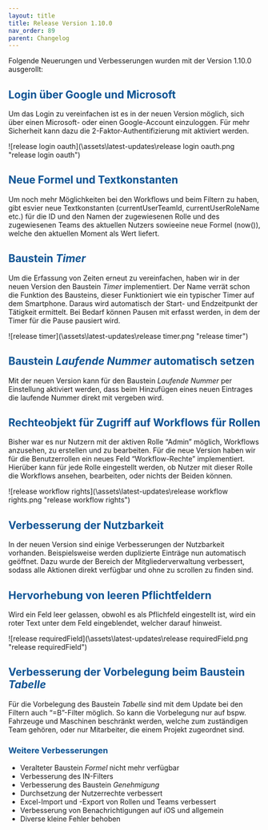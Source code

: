 ```yaml
---
layout: title
title: Release Version 1.10.0
nav_order: 89
parent: Changelog
---
```


Folgende Neuerungen und Verbesserungen wurden mit der Version 1.10.0 ausgerollt:

## <span style="color:#0b5394">**Login über Google und Microsoft**</span>

Um das Login zu vereinfachen ist es in der neuen Version möglich, sich über einen Microsoft- oder einen Google-Account einzuloggen. Für mehr Sicherheit kann dazu die 2-Faktor-Authentifizierung mit aktiviert werden.

![release login oauth](\assets\latest-updates\release login oauth.png "release login oauth")

## <span style="color:#0b5394">**Neue Formel und Textkonstanten**</span>

Um noch mehr Möglichkeiten bei den Workflows und beim Filtern zu haben, gibt esvier neue Textkonstanten
(currentUserTeamId, currentUserRoleName etc.) für die ID und den Namen der zugewiesenen Rolle und des zugewiesenen Teams des aktuellen Nutzers sowieeine neue Formel (now()), welche den aktuellen Moment als Wert liefert.

## <span style="color:#0b5394">**Baustein _Timer_**</span>

Um die Erfassung von Zeiten erneut zu vereinfachen, haben wir in der neuen Version den Baustein _Timer_ implementiert. Der Name verrät schon die Funktion des Bausteins, dieser Funktioniert wie ein typischer Timer auf dem Smartphone. Daraus wird automatisch der Start- und Endzeitpunkt der Tätigkeit ermittelt. Bei Bedarf können Pausen mit erfasst werden, in dem der Timer für die Pause pausiert wird.

![release timer](\assets\latest-updates\release timer.png "release timer")

## <span style="color:#0b5394">**Baustein _Laufende Nummer_ automatisch setzen**</span>

Mit der neuen Version kann für den Baustein _Laufende Nummer_ per Einstellung aktiviert werden, dass beim Hinzufügen eines neuen Eintrages die laufende Nummer direkt mit vergeben wird.

## <span style="color:#0b5394">**Rechteobjekt für Zugriff auf Workflows für Rollen**</span>

Bisher war es nur Nutzern mit der aktiven Rolle “Admin” möglich, Workflows anzusehen, zu erstellen und zu bearbeiten. Für die neue Version haben wir für die Benutzerrollen ein neues Feld “Workflow-Rechte” implementiert. Hierüber kann für jede Rolle eingestellt werden, ob Nutzer mit dieser Rolle die Workflows ansehen, bearbeiten, oder nichts der Beiden können.

![release workflow rights](\assets\latest-updates\release workflow rights.png "release workflow rights")

## <span style="color:#0b5394">**Verbesserung der Nutzbarkeit**</span>

In der neuen Version sind einige Verbesserungen der Nutzbarkeit vorhanden. Beispielsweise werden duplizierte Einträge nun automatisch geöffnet. Dazu wurde der Bereich der Mitgliederverwaltung verbessert, sodass alle Aktionen direkt verfügbar und ohne zu scrollen zu finden sind.

## <span style="color:#0b5394">**Hervorhebung von leeren Pflichtfeldern**</span>

Wird ein Feld leer gelassen, obwohl es als Pflichfeld eingestellt ist, wird ein roter Text unter dem Feld eingeblendet, welcher darauf hinweist.

![release requiredField](\assets\latest-updates\release requiredField.png "release requiredField")

## <span style="color:#0b5394">**Verbesserung der Vorbelegung beim Baustein _Tabelle_**</span>

Für die Vorbelegung des Baustein _Tabelle_ sind mit dem Update bei den Filtern auch “=B”-Filter möglich.
So kann die Vorbelegung nur auf bspw. Fahrzeuge und Maschinen beschränkt werden, welche zum zuständigen Team gehören, oder nur Mitarbeiter, die einem Projekt zugeordnet sind.

### <span style="color:#0b5394">**Weitere Verbesserungen**</span>

-   Veralteter Baustein _Formel_ nicht mehr verfügbar
-   Verbesserung des IN-Filters
-   Verbesserung des Baustein _Genehmigung_
-   Durchsetzung der Nutzerrechte verbessert
-   Excel-Import und -Export von Rollen und Teams verbessert
-   Verbesserung von Benachrichtigungen auf iOS und allgemein
-   Diverse kleine Fehler behoben
